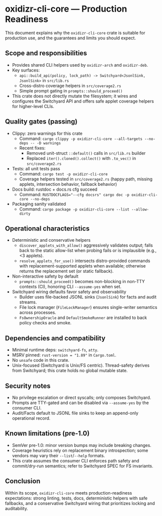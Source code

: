 # oxidizr-cli-core — Production Readiness

This document explains why the `oxidizr-cli-core` crate is suitable for production use, and the guarantees and limits you should expect.

## Scope and responsibilities

- Provides shared CLI helpers used by `oxidizr-arch` and `oxidizr-deb`.
- Key surfaces:
  - `api::build_api(policy, lock_path) -> Switchyard<JsonlSink, JsonlSink>` in `src/lib.rs`
  - Cross-distro coverage helpers in `src/coverage2.rs`
  - Simple prompt gating in `prompts::should_proceed()`
- This crate does not directly mutate the filesystem; it wires and configures the Switchyard API and offers safe applet coverage helpers for higher-level CLIs.

## Quality gates (passing)

- Clippy: zero warnings for this crate
  - Command: `cargo clippy -p oxidizr-cli-core --all-targets --no-deps -- -D warnings`
  - Recent fixes:
    - Removed unit-struct `::default()` calls in `src/lib.rs` builder
    - Replaced `iter().cloned().collect()` with `.to_vec()` in `src/coverage2.rs`
- Tests: all unit tests pass
  - Command: `cargo test -p oxidizr-cli-core`
  - Coverage helpers tested in `src/coverage2.rs` (happy path, missing applets, intersection behavior, fallback behavior)
- Docs build: rustdoc + docs.rs cfg succeed
  - Command: `RUSTDOCFLAGS="--cfg docsrs" cargo doc -p oxidizr-cli-core --no-deps`
- Packaging sanity validated
  - Command: `cargo package -p oxidizr-cli-core --list --allow-dirty`

## Operational characteristics

- Deterministic and conservative helpers
  - `discover_applets_with_allow()` aggressively validates output; falls back to the static allow-list when probing fails or is implausible (e.g., <3 applets).
  - `resolve_applets_for_use()` intersects distro-provided commands with replacement-supported applets when available; otherwise returns the replacement set (or static fallback).
- Non-interactive safety by default
  - `prompts::should_proceed()` becomes non-blocking in non-TTY contexts (CI), honoring CLI `--assume-yes` when set.
- Switchyard wiring defaults favor safety and observability
  - Builder uses file-backed JSONL sinks (`JsonlSink`) for facts and audit streams.
  - File lock manager (`FileLockManager`) ensures single-writer semantics across processes.
  - `FsOwnershipOracle` and `DefaultSmokeRunner` are installed to back policy checks and smoke.

## Dependencies and compatibility

- Minimal runtime deps: `switchyard-fs`, `atty`.
- MSRV pinned: `rust-version = "1.89"` in `Cargo.toml`.
- No `unsafe` code in this crate.
- Unix-focused (Switchyard is Unix/FS centric). Thread-safety derives from Switchyard; this crate holds no global mutable state.

## Security notes

- No privilege escalation or direct syscalls; only composes Switchyard.
- Prompts are TTY-gated and can be disabled via `--assume-yes` by the consumer CLI.
- Audit/Facts default to JSONL file sinks to keep an append-only operational record.

## Known limitations (pre-1.0)

- SemVer pre-1.0: minor version bumps may include breaking changes.
- Coverage heuristics rely on replacement binary introspection; some vendors may vary their `--list`/`--help` formats.
- This crate assumes the consumer CLI enforces path safety and commit/dry-run semantics; refer to Switchyard SPEC for FS invariants.

## Conclusion

Within its scope, `oxidizr-cli-core` meets production-readiness expectations: strong linting, tests, docs, deterministic helpers with safe fallbacks, and a conservative Switchyard wiring that prioritizes locking and auditability.
